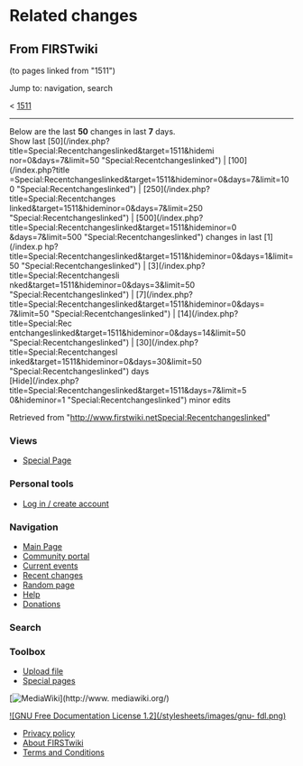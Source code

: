 # Related changes

## From FIRSTwiki

(to pages linked from "1511")

Jump to: navigation, search

< [1511](/index.php?title=1511&redirect=no "1511")

--------------------------------------------------------------------------------

Below are the last **50** changes in last **7** days.<br>
Show last [50](/index.php?title=Special:Recentchangeslinked&target=1511&hidemi
nor=0&days=7&limit=50 "Special:Recentchangeslinked") | [100](/index.php?title
=Special:Recentchangeslinked&target=1511&hideminor=0&days=7&limit=100 "Special:Recentchangeslinked") | [250](/index.php?title=Special:Recentchanges
linked&target=1511&hideminor=0&days=7&limit=250 "Special:Recentchangeslinked") | [500](/index.php?title=Special:Recentchangeslinked&target=1511&hideminor=0
&days=7&limit=500 "Special:Recentchangeslinked") changes in last [1](/index.p
hp?title=Special:Recentchangeslinked&target=1511&hideminor=0&days=1&limit=50 "Special:Recentchangeslinked") | [3](/index.php?title=Special:Recentchangesli
nked&target=1511&hideminor=0&days=3&limit=50 "Special:Recentchangeslinked") | [7](/index.php?title=Special:Recentchangeslinked&target=1511&hideminor=0&days=
7&limit=50 "Special:Recentchangeslinked") | [14](/index.php?title=Special:Rec
entchangeslinked&target=1511&hideminor=0&days=14&limit=50 "Special:Recentchangeslinked") | [30](/index.php?title=Special:Recentchangesl
inked&target=1511&hideminor=0&days=30&limit=50 "Special:Recentchangeslinked") days<br>
[Hide](/index.php?title=Special:Recentchangeslinked&target=1511&days=7&limit=5
0&hideminor=1 "Special:Recentchangeslinked") minor edits

Retrieved from "<http://www.firstwiki.netSpecial:Recentchangeslinked>"

### Views

- [Special Page](Special:Recentchangeslinked/1511)

### Personal tools

- [Log in / create account](/index.php?title=Special:Userlogin&returnto=Special:Recentchangeslinked)

[](Main_Page "Main Page")

### Navigation

- [Main Page](Main_Page)
- [Community portal](FIRSTwiki:Community_portal)
- [Current events](Current_events)
- [Recent changes](Special:Recentchanges)
- [Random page](Special:Random)
- [Help](FIRSTwiki:Help)
- [Donations](FIRSTwiki:Site_support)

### Search

### Toolbox

- [Upload file](Special:Upload)
- [Special pages](Special:Specialpages)

[![MediaWiki](/skins/common/images/poweredby_mediawiki_88x31.png)](http://www.
mediawiki.org/)

[![GNU Free Documentation License 1.2](/stylesheets/images/gnu-
fdl.png)](http://www.gnu.org/copyleft/fdl.html)

- [Privacy policy](FIRSTwiki:Privacy_policy "FIRSTwiki:Privacy policy")
- [About FIRSTwiki](FIRSTwiki:About "FIRSTwiki:About")
- [Terms and Conditions](FIRSTwiki:Terms_and_conditions "FIRSTwiki:Terms and conditions")
